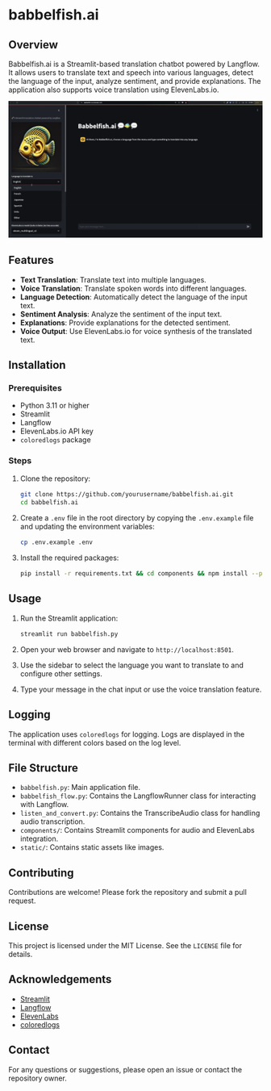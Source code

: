 # babbelfish.ai

## Overview
Babbelfish.ai is a Streamlit-based translation chatbot powered by Langflow. It allows users to translate text and speech into various languages, detect the language of the input, analyze sentiment, and provide explanations. The application also supports voice translation using ElevenLabs.io.

![Babbelfish demo gif](https://raw.githubusercontent.com/SonicDMG/babbelfish.ai/main/static/babbelfish.gif)

## Features
- **Text Translation**: Translate text into multiple languages.
- **Voice Translation**: Translate spoken words into different languages.
- **Language Detection**: Automatically detect the language of the input text.
- **Sentiment Analysis**: Analyze the sentiment of the input text.
- **Explanations**: Provide explanations for the detected sentiment.
- **Voice Output**: Use ElevenLabs.io for voice synthesis of the translated text.

## Installation

### Prerequisites
- Python 3.11 or higher
- Streamlit
- Langflow
- ElevenLabs.io API key
- `coloredlogs` package

### Steps
1. Clone the repository:
	```sh
	git clone https://github.com/yourusername/babbelfish.ai.git
	cd babbelfish.ai
	```

2. Create a `.env` file in the root directory by copying the `.env.example` file and updating the environment variables:
    ```sh
    cp .env.example .env
    ```
    
3. Install the required packages:
	```sh
	pip install -r requirements.txt && cd components && npm install --prefix elevenlabs_component/frontend && npm run build --prefix elevenlabs_component/frontend && npm install --prefix audio_component/frontend && npm run build --prefix audio_component/frontend
	```

## Usage
1. Run the Streamlit application:
	```sh
	streamlit run babbelfish.py
	```

2. Open your web browser and navigate to `http://localhost:8501`.

3. Use the sidebar to select the language you want to translate to and configure other settings.

4. Type your message in the chat input or use the voice translation feature.

## Logging
The application uses `coloredlogs` for logging. Logs are displayed in the terminal with different colors based on the log level.

## File Structure
- `babbelfish.py`: Main application file.
- `babbelfish_flow.py`: Contains the LangflowRunner class for interacting with Langflow.
- `listen_and_convert.py`: Contains the TranscribeAudio class for handling audio transcription.
- `components/`: Contains Streamlit components for audio and ElevenLabs integration.
- `static/`: Contains static assets like images.

## Contributing
Contributions are welcome! Please fork the repository and submit a pull request.

## License
This project is licensed under the MIT License. See the `LICENSE` file for details.

## Acknowledgements
- [Streamlit](https://streamlit.io/)
- [Langflow](https://langflow.io/)
- [ElevenLabs](https://elevenlabs.io/)
- [coloredlogs](https://coloredlogs.readthedocs.io/)

## Contact
For any questions or suggestions, please open an issue or contact the repository owner.

